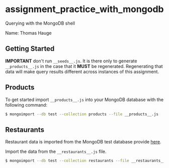 # assignment_practice_with_mongodb

Querying with the MongoDB shell

Name: Thomas Hauge


## Getting Started

**IMPORTANT** don't run `__seeds__.js`. It is there only to generate `__products__.js` in the case that it **MUST** be regenerated. Regenerating that data will make query results different across instances of this assignment.


## Products

To get started import `__products__.js` into your MongoDB database with the following command:

```bash
$ mongoimport --db test --collection products --file __products__.js
```


## Restaurants

Restaurant data is imported from the MongoDB test database provide [here](https://docs.mongodb.com/getting-started/shell/import-data/).

Import the data from the `__restaurants__.js` file.

```bash
$ mongoimport --db test --collection restaurants --file __restaurants__.js
```
